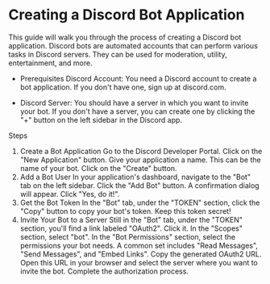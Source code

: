 # Creating a Discord Bot Application
This guide will walk you through the process of creating a Discord bot application. Discord bots are automated accounts that can perform various tasks in Discord servers. They can be used for moderation, utility, entertainment, and more.

- Prerequisites
Discord Account: You need a Discord account to create a bot application. If you don't have one, sign up at discord.com.

- Discord Server: You should have a server in which you want to invite your bot. If you don't have a server, you can create one by clicking the "+" button on the left sidebar in the Discord app.

Steps
1. Create a Bot Application
Go to the Discord Developer Portal.
Click on the "New Application" button.
Give your application a name. This can be the name of your bot.
Click on the "Create" button.
2. Add a Bot User
In your application's dashboard, navigate to the "Bot" tab on the left sidebar.
Click the "Add Bot" button.
A confirmation dialog will appear. Click "Yes, do it!".
3. Get the Bot Token
In the "Bot" tab, under the "TOKEN" section, click the "Copy" button to copy your bot's token. Keep this token secret!
4. Invite Your Bot to a Server
Still in the "Bot" tab, under the "TOKEN" section, you'll find a link labeled "OAuth2". Click it.
In the "Scopes" section, select "bot".
In the "Bot Permissions" section, select the permissions your bot needs. A common set includes "Read Messages", "Send Messages", and "Embed Links".
Copy the generated OAuth2 URL.
Open this URL in your browser and select the server where you want to invite the bot. Complete the authorization process.
